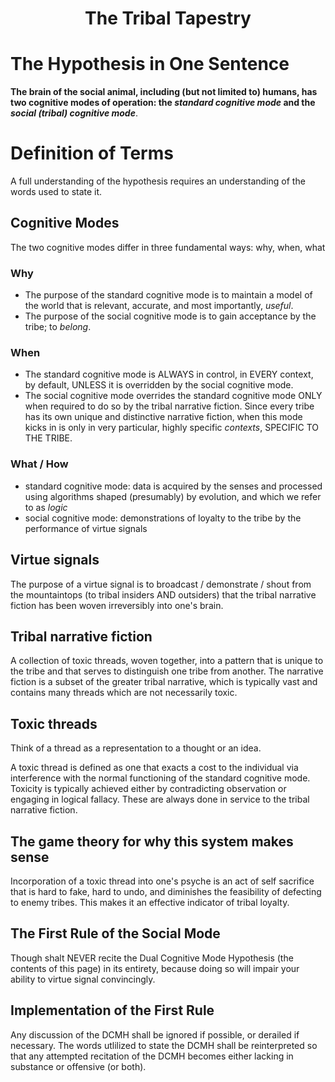 <h1 align="center">The Tribal Tapestry</h1>

# The Hypothesis in One Sentence

**The brain of the social animal, including (but not limited to) humans, has two cognitive modes of operation: the *standard cognitive mode* and the *social (tribal) cognitive mode***. 

# Definition of Terms

A full understanding of the hypothesis requires an understanding of the words used to state it.

## Cognitive Modes

The two cognitive modes differ in three fundamental ways: why, when, what

### Why
- The purpose of the standard cognitive mode is to maintain a model of the world that is relevant, accurate, and most importantly, *useful*.
- The purpose of the social cognitive mode is to gain acceptance by the tribe; to *belong*.

### When
- The standard cognitive mode is ALWAYS in control, in EVERY context, by default, UNLESS it is overridden by the social cognitive mode.
- The social cognitive mode overrides the standard cognitive mode ONLY when required to do so by the tribal narrative fiction. Since every tribe has its own unique and distinctive narrative fiction, when this mode kicks in is only in very particular, highly specific *contexts*, SPECIFIC TO THE TRIBE.

### What / How
- standard cognitive mode: data is acquired by the senses and processed using algorithms shaped (presumably) by evolution, and which we refer to as *logic*
- social cognitive mode: demonstrations of loyalty to the tribe by the performance of virtue signals

## Virtue signals

The purpose of a virtue signal is to broadcast / demonstrate / shout from the mountaintops (to tribal insiders AND outsiders) that the tribal narrative fiction has been woven irreversibly into one's brain.

## Tribal narrative fiction

A collection of toxic threads, woven together, into a pattern that is unique to the tribe and that serves to distinguish one tribe from another. The narrative fiction is a subset of the greater tribal narrative, which is typically vast and contains many threads which are not necessarily toxic.

## Toxic threads

Think of a thread as a representation to a thought or an idea.

A toxic thread is defined as one that exacts a cost to the individual via interference with the normal functioning of the standard cognitive mode. Toxicity is typically achieved either by contradicting observation or engaging in logical fallacy. These are always done in service to the tribal narrative fiction.

## The game theory for why this system makes sense

Incorporation of a toxic thread into one's psyche is an act of self sacrifice that is hard to fake, hard to undo, and diminishes the feasibility of defecting to enemy tribes. This makes it an effective indicator of tribal loyalty.

## The First Rule of the Social Mode

Though shalt NEVER recite the Dual Cognitive Mode Hypothesis (the contents of this page) in its entirety, because doing so will impair your ability to virtue signal convincingly.

## Implementation of the First Rule

Any discussion of the DCMH shall be ignored if possible, or derailed if necessary. The words utlilized to state the DCMH shall be reinterpreted so that any attempted recitation of the DCMH becomes either lacking in substance or offensive (or both).




